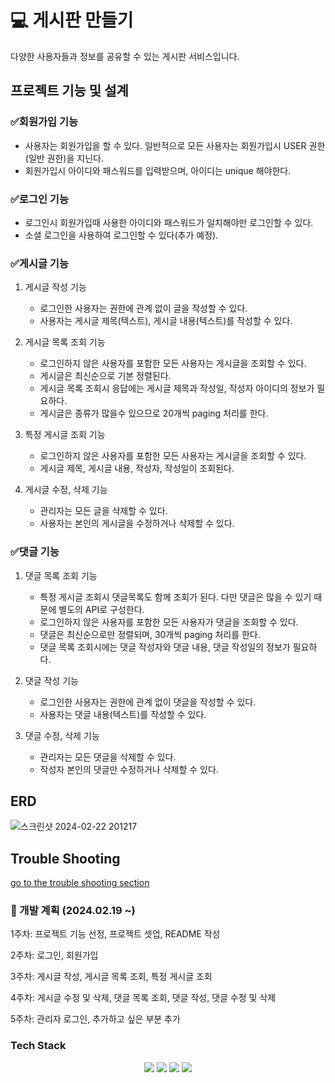 # 💻 게시판 만들기

다양한 사용자들과 정보를 공유할 수 있는 게시판 서비스입니다. 

## 프로젝트 기능 및 설계

### ✅회원가입 기능
  - 사용자는 회원가입을 할 수 있다. 일반적으로 모든 사용자는 회원가입시 USER 권한 (일반 권한)을 지닌다. 
  - 회원가입시 아이디와 패스워드를 입력받으며, 아이디는 unique 해야한다.
    
### ✅로그인 기능
  - 로그인시 회원가입때 사용한 아이디와 패스워드가 일치해야만 로그인할 수 있다.
  - 소셜 로그인을 사용하여 로그인할 수 있다(추가 예정).

### ✅게시글 기능
1) 게시글 작성 기능
    - 로그인한 사용자는 권한에 관계 없이 글을 작성할 수 있다. 
    - 사용자는 게시글 제목(텍스트), 게시글 내용(텍스트)를 작성할 수 있다.

2) 게시글 목록 조회 기능 
    - 로그인하지 않은 사용자를 포함한 모든 사용자는 게시글을 조회할 수 있다. 
    - 게시글은 최신순으로 기본 정렬된다.
    - 게시글 목록 조회시 응답에는 게시글 제목과 작성일, 작성자 아이디의 정보가 필요하다.
    - 게시글은 종류가 많을수 있으므로 20개씩 paging 처리를 한다.

3) 특정 게시글 조회 기능
    - 로그인하지 않은 사용자를 포함한 모든 사용자는 게시글을 조회할 수 있다. 
    - 게시글 제목, 게시글 내용, 작성자, 작성일이 조회된다.
    
4) 게시글 수정, 삭제 기능 
    - 관리자는 모든 글을 삭제할 수 있다. 
    - 사용자는 본인의 게시글을 수정하거나 삭제할 수 있다.

### ✅댓글 기능
1) 댓글 목록 조회 기능
    - 특정 게시글 조회시 댓글목록도 함께 조회가 된다. 다만 댓글은 많을 수 있기 때문에 별도의 API로 구성한다.
    - 로그인하지 않은 사용자를 포함한 모든 사용자가 댓글을 조회할 수 있다.
    - 댓글은 최신순으로만 정렬되며, 30개씩 paging 처리를 한다. 
    - 댓글 목록 조회시에는 댓글 작성자와 댓글 내용, 댓글 작성일의 정보가 필요하다.

2) 댓글 작성 기능
    - 로그인한 사용자는 권한에 관계 없이 댓글을 작성할 수 있다. 
    - 사용자는 댓글 내용(텍스트)를 작성할 수 있다.

3) 댓글 수정, 삭제 기능 
    - 관리자는 모든 댓글을 삭제할 수 있다. 
    - 작성자 본인의 댓글만 수정하거나 삭제할 수 있다.

## ERD 
![스크린샷 2024-02-22 201217](https://github.com/strongfeel/personal-community/assets/92740959/9b27a02e-03cf-4e04-be7d-0b4d651dbca4)

## Trouble Shooting
[go to the trouble shooting section](TROUBLE_SHOOTING.md)

### 📆 개발 계획 (2024.02.19 ~)

1주차: 프로젝트 기능 선정, 프로젝트 셋업, README 작성

2주차: 로그인, 회원가입

3주차: 게시글 작성, 게시글 목록 조회, 특정 게시글 조회

4주차: 게시글 수정 및 삭제, 댓글 목록 조회, 댓글 작성, 댓글 수정 및 삭제 

5주차: 관리자 로그인, 추가하고 싶은 부분 추가

### Tech Stack
<div align=center> 
  <img src="https://img.shields.io/badge/java-007396?style=for-the-badge&logo=java&logoColor=white"> 
  <img src="https://img.shields.io/badge/spring-6DB33F?style=for-the-badge&logo=spring&logoColor=white"> 
  <img src="https://img.shields.io/badge/mysql-4479A1?style=for-the-badge&logo=mysql&logoColor=white"> 
  <img src="https://img.shields.io/badge/git-F05032?style=for-the-badge&logo=git&logoColor=white">
</div>
